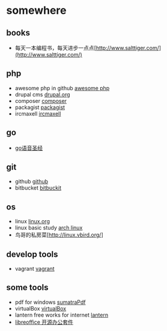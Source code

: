 somewhere
========

books
----

* 每天一本编程书，每天进步一点点[http://www.salttiger.com/](http://www.salttiger.com/)


php
---

* awesome php in github [awesome php](https://github.com/ziadoz/awesome-php)
* drupal cms [drupal.org](https://www.drupal.org/)
* composer [composer](http://docs.phpcomposer.com/)
* packagist [packagist](https://packagist.org/)
* ircmaxell [ircmaxell](http://blog.ircmaxell.com/2012/07/what-generators-can-do-for-you.html)

go
--

* [go语音圣经](https://docs.ruanjiadeng.com/gopl-zh/index.html)



git
---

* github [github](https://github.com/)
* bitbucket [bitbuckit](https://bitbucket.)

os
--

* linux [linux.org](http://www.linux.org/)
* linux basic study [arch linux](https://wiki.archlinux.org/)
* 鸟哥的私房菜[http://linux.vbird.org/]

develop tools
-------------

* vagrant [vagrant](https://www.vagrantup.com)


some tools
----------

* pdf for windows [sumatraPdf](http://www.sumatrapdfreader.org/)
* virtualBox [virtualBox](https://www.virtualbox.org/)
* lantern free works for internet [lantern](https://github.com/getlantern/lantern)
* [libreoffice 开源办公套件](https://www.libreoffice.org/)
